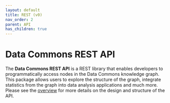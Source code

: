 ```yaml
---
layout: default
title: REST (v0)
nav_order: 2
parent: API
has_children: true
---
```


# Data Commons REST API

The **Data Commons REST API** is a REST library that enables developers to
programmatically access nodes in the Data Commons knowledge graph. This package
allows users to explore the structure of the graph, integrate statistics from
the graph into data analysis applications and much more. Please see the
[overview](/api) for more details on the design and structure of the API.
